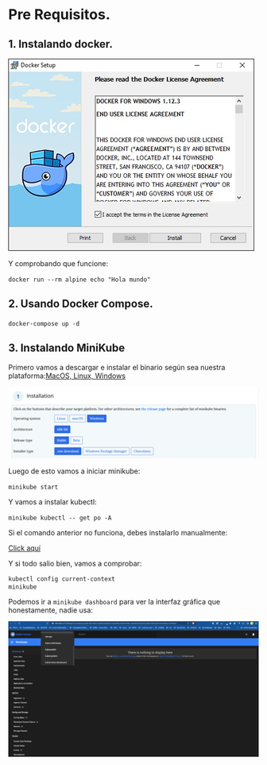 # Pre Requisitos.

## 1. Instalando docker.

![Alt text](image-2.png)

Y comprobando que funcione:

`docker run --rm alpine echo "Hola mundo"`

## 2. Usando Docker Compose.

`docker-compose up -d`

## 3. Instalando MiniKube

Primero vamos a descargar e instalar el binario según sea nuestra plataforma:[MacOS, Linux, Windows](https://minikube.sigs.k8s.io/docs/start/)

![Instalando minikube](image.png)

Luego de esto vamos a iniciar minikube:

`minikube start`

Y vamos a instalar kubectl: 

`minikube kubectl -- get po -A`

Si el comando anterior no funciona, debes instalarlo manualmente: 

[Click aquí](https://kubernetes.io/docs/tasks/tools/#kubectl)

Y si todo salio bien, vamos a comprobar:

```
kubectl config current-context 
minikube
```

Podemos ir a `minikube dashboard` para ver la interfaz gráfica que honestamente, nadie usa:

![Alt text](image-1.png)